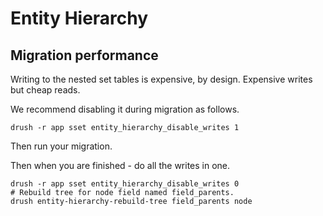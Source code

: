 # Entity Hierarchy

## Migration performance

Writing to the nested set tables is expensive, by design. Expensive writes but
cheap reads.

We recommend disabling it during migration as follows.

```
drush -r app sset entity_hierarchy_disable_writes 1
```

Then run your migration.

Then when you are finished - do all the writes in one.

```
drush -r app sset entity_hierarchy_disable_writes 0
# Rebuild tree for node field named field_parents.
drush entity-hierarchy-rebuild-tree field_parents node
```
